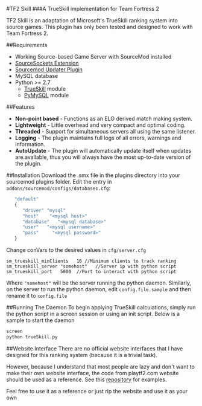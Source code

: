 #TF2 Skill
###A TrueSkill implementation for Team Fortress 2

TF2 Skill is an adaptation of Microsoft's TrueSkill ranking system into source games. This plugin has only been tested and designed to work with Team Fortress 2. 

##Requirements
* Working Source-based Game Server with SourceMod installed
* [SourceSockets Extension][3]
* [Sourcemod Updater Plugin][4]
* MySQL database
* Python >= 2.7
   * [TrueSkill][1]  module
   * [PyMySQL][2] module

##Features
* **Non-point based** - Functions as an ELO derived match making system.
* **Lightweight** - Little overhead and very compact and optimal coding.
* **Threaded** - Support for simultaneous servers all using the same listener.
* **Logging** - The plugin maintains full logs of all errors, warnings and information.
* **AutoUpdate** - The plugin will automatically update itself when updates are.available, thus you will always have the most up-to-date version of the plugin.

##Installation
Download the .smx file in the plugins directory into your sourcemod plugins folder. Edit the entry in `addons/sourcemod/configs/databases.cfg`:

```javascript
   "default"
   {
      "driver" "mysql"
      "host"	"<mysql host>"
      "database"   "<mysql database>"
      "user"   "<mysql username>"
      "pass"	 "<mysql password>"
   }
```

Change conVars to the desired values in `cfg/server.cfg`

```
sm_trueskill_minClients   16 //Minimum clients to track ranking
sm_trueskill_server "somehost"	 //Server ip with python script
sm_trueskill_port   5000  //Port to interact with python script
```

Where `"somehost"` will be the server running the python daemon.
Similarly, on the server to run the python daemon, edit `config.file.sample` and then rename it to `config.file`

##Running The Daemon
To begin applying TrueSkill calculations, simply run the python script in a screen session or using an init script. Below is a sample to start the daemon

```bash
screen
python trueSkill.py
```

##Website Interface
There are no official website interfaces that I have designed for this ranking system (because it is a trivial task).

However, because I understand that most people are lazy and don't want to make their own website interface, the code from playtf2.com website should be used as a reference. See this [repository](https://github.com/yusuf-a/hlstatsx) for examples.

Feel free to use it as a reference or just rip the website and use it as your own


[1]: http://trueskill.org/
[2]: https://pypi.python.org/pypi/PyMySQL
[3]: https://forums.alliedmods.net/showthread.php?t=67640
[4]: https://forums.alliedmods.net/showthread.php?t=169095
